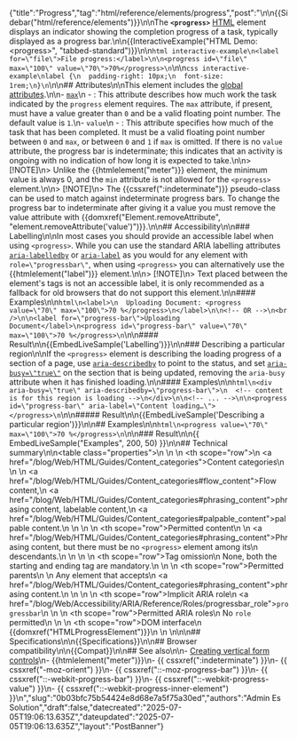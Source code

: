 {"title":"Progress","tag":"html/reference/elements/progress","post":"\n\n{{Sidebar(\"html/reference/elements\")}}\n\nThe **`<progress>`** [HTML](/blog/Web/HTML) element displays an indicator showing the completion progress of a task, typically displayed as a progress bar.\n\n{{InteractiveExample(\"HTML Demo: &lt;progress&gt;\", \"tabbed-standard\")}}\n\n```html interactive-example\n<label for=\"file\">File progress:</label>\n\n<progress id=\"file\" max=\"100\" value=\"70\">70%</progress>\n```\n\n```css interactive-example\nlabel {\n  padding-right: 10px;\n  font-size: 1rem;\n}\n```\n\n## Attributes\n\nThis element includes the [global attributes](/blog/Web/HTML/Reference/Global_attributes).\n\n- [`max`](/blog/Web/HTML/Reference/Attributes/max)\n  - : This attribute describes how much work the task indicated by the `progress` element requires. The `max` attribute, if present, must have a value greater than `0` and be a valid floating point number. The default value is `1`.\n- `value`\n  - : This attribute specifies how much of the task that has been completed. It must be a valid floating point number between `0` and `max`, or between `0` and `1` if `max` is omitted. If there is no `value` attribute, the progress bar is indeterminate; this indicates that an activity is ongoing with no indication of how long it is expected to take.\n\n> [!NOTE]\n> Unlike the {{htmlelement(\"meter\")}} element, the minimum value is always 0, and the `min` attribute is not allowed for the `<progress>` element.\n\n> [!NOTE]\n> The {{cssxref(\":indeterminate\")}} pseudo-class can be used to match against indeterminate progress bars. To change the progress bar to indeterminate after giving it a value you must remove the value attribute with {{domxref(\"Element.removeAttribute\", \"element.removeAttribute('value')\")}}.\n\n## Accessibility\n\n### Labelling\n\nIn most cases you should provide an accessible label when using `<progress>`. While you can use the standard ARIA labelling attributes [`aria-labelledby`](/blog/Web/Accessibility/ARIA/Reference/Attributes/aria-labelledby) or [`aria-label`](/blog/Web/Accessibility/ARIA/Reference/Attributes/aria-label) as you would for any element with `role=\"progressbar\"`, when using `<progress>` you can alternatively use the {{htmlelement(\"label\")}} element.\n\n> [!NOTE]\n> Text placed between the element's tags is not an accessible label, it is only recommended as a fallback for old browsers that do not support this element.\n\n#### Examples\n\n```html\n<label>\n  Uploading Document: <progress value=\"70\" max=\"100\">70 %</progress>\n</label>\n\n<!-- OR -->\n<br />\n\n<label for=\"progress-bar\">Uploading Document</label>\n<progress id=\"progress-bar\" value=\"70\" max=\"100\">70 %</progress>\n```\n\n#### Result\n\n{{EmbedLiveSample('Labelling')}}\n\n### Describing a particular region\n\nIf the `<progress>` element is describing the loading progress of a section of a page, use [`aria-describedby`](/blog/Web/Accessibility/ARIA/Reference/Attributes/aria-describedby) to point to the status, and set [`aria-busy=\"true\"`](/blog/Web/Accessibility/ARIA/Reference/Attributes/aria-busy) on the section that is being updated, removing the `aria-busy` attribute when it has finished loading.\n\n#### Examples\n\n```html\n<div aria-busy=\"true\" aria-describedby=\"progress-bar\">\n  <!-- content is for this region is loading -->\n</div>\n\n<!-- ... -->\n\n<progress id=\"progress-bar\" aria-label=\"Content loading…\"></progress>\n```\n\n##### Result\n\n{{EmbedLiveSample('Describing a particular region')}}\n\n## Examples\n\n```html\n<progress value=\"70\" max=\"100\">70 %</progress>\n```\n\n### Result\n\n{{ EmbedLiveSample(\"Examples\", 200, 50) }}\n\n## Technical summary\n\n<table class=\"properties\">\n  <tbody>\n    <tr>\n      <th scope=\"row\">\n        <a href=\"/blog/Web/HTML/Guides/Content_categories\">Content categories</a>\n      </th>\n      <td>\n        <a href=\"/blog/Web/HTML/Guides/Content_categories#flow_content\">Flow content</a>,\n        <a href=\"/blog/Web/HTML/Guides/Content_categories#phrasing_content\">phrasing content</a>, labelable content,\n        <a href=\"/blog/Web/HTML/Guides/Content_categories#palpable_content\">palpable content</a>.\n      </td>\n    </tr>\n    <tr>\n      <th scope=\"row\">Permitted content</th>\n      <td>\n        <a href=\"/blog/Web/HTML/Guides/Content_categories#phrasing_content\">Phrasing content</a>, but there must be no <code>&#x3C;progress></code> element among its\n        descendants.\n      </td>\n    </tr>\n    <tr>\n      <th scope=\"row\">Tag omission</th>\n      <td>None, both the starting and ending tag are mandatory.</td>\n    </tr>\n    <tr>\n      <th scope=\"row\">Permitted parents</th>\n      <td>\n        Any element that accepts\n        <a href=\"/blog/Web/HTML/Guides/Content_categories#phrasing_content\">phrasing content</a>.\n      </td>\n    </tr>\n    <tr>\n      <th scope=\"row\">Implicit ARIA role</th>\n      <td><a href=\"/blog/Web/Accessibility/ARIA/Reference/Roles/progressbar_role\"><code>progressbar</code></a></td>\n    </tr>\n    <tr>\n      <th scope=\"row\">Permitted ARIA roles</th>\n      <td>No <code>role</code> permitted</td>\n    </tr>\n    <tr>\n      <th scope=\"row\">DOM interface</th>\n      <td>{{domxref(\"HTMLProgressElement\")}}</td>\n    </tr>\n  </tbody>\n</table>\n\n## Specifications\n\n{{Specifications}}\n\n## Browser compatibility\n\n{{Compat}}\n\n## See also\n\n- [Creating vertical form controls](/blog/Web/CSS/CSS_writing_modes/Vertical_controls)\n- {{htmlelement(\"meter\")}}\n- {{ cssxref(\":indeterminate\") }}\n- {{ cssxref(\"-moz-orient\") }}\n- {{ cssxref(\"::-moz-progress-bar\") }}\n- {{ cssxref(\"::-webkit-progress-bar\") }}\n- {{ cssxref(\"::-webkit-progress-value\") }}\n- {{ cssxref(\"::-webkit-progress-inner-element\") }}\n","slug":"0b03bfc75b54424e8d68e7a5f75a30ed","authors":"Admin Es Solution","draft":false,"datecreated":"2025-07-05T19:06:13.635Z","dateupdated":"2025-07-05T19:06:13.635Z","layout":"PostBanner"}